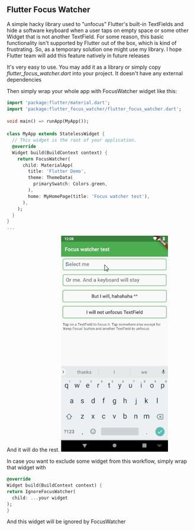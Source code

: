 ## Flutter Focus Watcher
A simple hacky library used to "unfocus" Flutter's built-in TextFields and hide a software keyboard
when a user taps on empty space or some other Widget that is not another TextField.
For some reason, this basic functionality isn't supported by Flutter out of the box, which is kind of  
frustrating. So, as a temporary solution one might use my library. I hope Flutter team will add this
feature natively in future releases


It's very easy to use. You may add it as a library or simply copy 
*flutter_focus_watcher.dart* into your project. It doesn't have any external dependencies

Then simply wrap your whole app with FocusWatcher widget like this:

```dart 
import 'package:flutter/material.dart';
import 'package:flutter_focus_watcher/flutter_focus_watcher.dart';

void main() => runApp(MyApp());

class MyApp extends StatelessWidget {
  // This widget is the root of your application.
  @override
  Widget build(BuildContext context) {
    return FocusWatcher(
      child: MaterialApp(
        title: 'Flutter Demo',
        theme: ThemeData(
          primarySwatch: Colors.green,
        ),
        home: MyHomePage(title: 'Focus watcher test'),
      ),
    );
  }
}
...
```  
And it will do the rest. 
![alt gif](https://github.com/caseyryan/flutter_focus_catcher/blob/master/example/focus_watcher.gif?raw=true)


In case you want to exclude some widget from this workflow, simply wrap that widget with 
```dart
@override
Widget build(BuildContext context) {
return IgnoreFocusWatcher(
  child: ...your widget
);
}
```
And this widget will be ignored by FocusWatcher